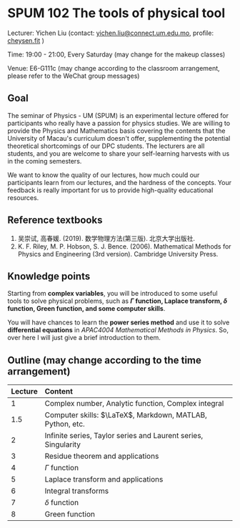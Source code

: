 # SPUM 102 The tools of physical tool

Lecturer: Yichen Liu (contact: yichen.liu@connect.um.edu.mo, profile: [cheysen.fit](https://cheysen.fit/) )

Time: 19:00 - 21:00, Every Saturday (may change for the makeup classes)

Venue: E6-G111c (may change according to the classroom arrangement, please refer to the WeChat group messages)

## Goal

The seminar of Physics - UM (SPUM) is an experimental lecture offered for participants who really have a passion for physics studies. We are willing to provide the Physics and Mathematics basis covering the contents that the University of Macau's curriculum doesn't offer, supplementing the potential theoretical shortcomings of our DPC students. The lecturers are all students, and you are welcome to share your self-learning harvests with us in the coming semesters. 

We want to know the quality of our lectures, how much could our participants learn from our lectures, and the hardness of the concepts. Your feedback is really important for us to provide high-quality educational resources. 

## Reference textbooks

1. 吴崇试, 高春媛. (2019). 数学物理方法(第三版). 北京大学出版社. 
2. K. F. Riley, M. P. Hobson, S. J. Bence. (2006). Mathematical Methods for Physics and Engineering (3rd version). Cambridge University Press. 

## Knowledge points

Starting from **complex variables**, you will be introduced to some useful tools to solve physical problems, such as **$\Gamma$ function, Laplace transform, $\delta$ function, Green function, and some computer skills**. 

You will have chances to learn the **power series method** and use it to solve **differential equations** in *APAC4004 Mathematical Methods in Physics*. So, over here I will just give a brief introduction to them. 

## Outline (may change according to the time arrangement)

| Lecture | Content                                                      |
| :------ | :----------------------------------------------------------- |
| 1       | Complex number, Analytic function, Complex integral          |
| 1.5     | Computer skills: $\LaTeX$, Markdown, MATLAB, Python, etc.    |
| 2       | Infinite series, Taylor series and Laurent series, Singularity |
| 3       | Residue theorem and applications                             |
| 4       | $\Gamma$ function                                            |
| 5       | Laplace transform and applications                           |
| 6       | Integral transforms                                          |
| 7       | $\delta$ function                                            |
| 8       | Green function                                               |

